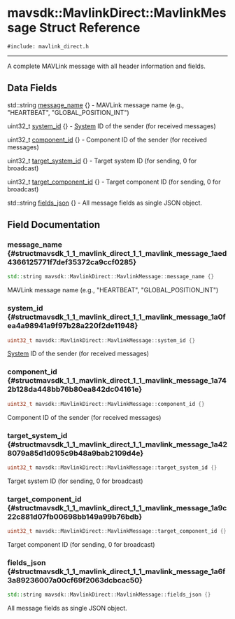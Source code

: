 # mavsdk::MavlinkDirect::MavlinkMessage Struct Reference
`#include: mavlink_direct.h`

----


A complete MAVLink message with all header information and fields. 


## Data Fields


std::string [message_name](#structmavsdk_1_1_mavlink_direct_1_1_mavlink_message_1aed4366125771f7def35372ca9ccf0285) {} - MAVLink message name (e.g., "HEARTBEAT", "GLOBAL_POSITION_INT")

uint32_t [system_id](#structmavsdk_1_1_mavlink_direct_1_1_mavlink_message_1a0fea4a98941a9f97b28a220f2de11948) {} - [System](classmavsdk_1_1_system.md) ID of the sender (for received messages)

uint32_t [component_id](#structmavsdk_1_1_mavlink_direct_1_1_mavlink_message_1a742b128da448bb76b80ea842dc04161e) {} - Component ID of the sender (for received messages)

uint32_t [target_system_id](#structmavsdk_1_1_mavlink_direct_1_1_mavlink_message_1a428079a85d1d095c9b48a9bab2109d4e) {} - Target system ID (for sending, 0 for broadcast)

uint32_t [target_component_id](#structmavsdk_1_1_mavlink_direct_1_1_mavlink_message_1a9c22c881d07fb00698bb149a99b76bdb) {} - Target component ID (for sending, 0 for broadcast)

std::string [fields_json](#structmavsdk_1_1_mavlink_direct_1_1_mavlink_message_1a6f3a89236007a00cf69f2063dcbcac50) {} - All message fields as single JSON object.


## Field Documentation


### message_name {#structmavsdk_1_1_mavlink_direct_1_1_mavlink_message_1aed4366125771f7def35372ca9ccf0285}

```cpp
std::string mavsdk::MavlinkDirect::MavlinkMessage::message_name {}
```


MAVLink message name (e.g., "HEARTBEAT", "GLOBAL_POSITION_INT")


### system_id {#structmavsdk_1_1_mavlink_direct_1_1_mavlink_message_1a0fea4a98941a9f97b28a220f2de11948}

```cpp
uint32_t mavsdk::MavlinkDirect::MavlinkMessage::system_id {}
```


[System](classmavsdk_1_1_system.md) ID of the sender (for received messages)


### component_id {#structmavsdk_1_1_mavlink_direct_1_1_mavlink_message_1a742b128da448bb76b80ea842dc04161e}

```cpp
uint32_t mavsdk::MavlinkDirect::MavlinkMessage::component_id {}
```


Component ID of the sender (for received messages)


### target_system_id {#structmavsdk_1_1_mavlink_direct_1_1_mavlink_message_1a428079a85d1d095c9b48a9bab2109d4e}

```cpp
uint32_t mavsdk::MavlinkDirect::MavlinkMessage::target_system_id {}
```


Target system ID (for sending, 0 for broadcast)


### target_component_id {#structmavsdk_1_1_mavlink_direct_1_1_mavlink_message_1a9c22c881d07fb00698bb149a99b76bdb}

```cpp
uint32_t mavsdk::MavlinkDirect::MavlinkMessage::target_component_id {}
```


Target component ID (for sending, 0 for broadcast)


### fields_json {#structmavsdk_1_1_mavlink_direct_1_1_mavlink_message_1a6f3a89236007a00cf69f2063dcbcac50}

```cpp
std::string mavsdk::MavlinkDirect::MavlinkMessage::fields_json {}
```


All message fields as single JSON object.

